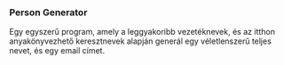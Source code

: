 ### Person Generator

Egy egyszerű program, amely a leggyakoribb vezetéknevek, és az itthon anyakönyvezhető keresztnevek alapján generál egy véletlenszerű teljes nevet, és egy email címet.
